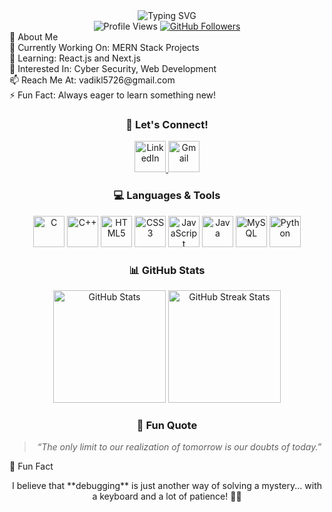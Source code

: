 <div align="center"> <img src="https://readme-typing-svg.demolab.com?font=Fira+Code&size=30&duration=4000&pause=500&color=00FFAF&center=true&vCenter=true&width=600&lines=Hi+%F0%9F%91%8B%2C+I'm+Vaidik+Limbachiya!;A+Passionate+Full+Stack+Developer;Learning+Something+New+Everyday+%F0%9F%92%AA" alt="Typing SVG" /> </div>
<div align="center"> <img src="https://komarev.com/ghpvc/?username=vaidiklimbachiya&label=Profile+Views&color=brightgreen&style=flat" alt="Profile Views" /> <a href="https://github.com/VaidikLimbachiya?tab=followers" target="_blank"> <img src="https://img.shields.io/github/followers/vaidiklimbachiya?label=Followers&style=social" alt="GitHub Followers" /> </a> </div>
📝 About Me</br>
🔭 Currently Working On: MERN Stack Projects</br>
🌱 Learning: React.js and Next.js</br>
👀 Interested In: Cyber Security, Web Development</br>
📫 Reach Me At: vadikl5726@gmail.com</br>
⚡ Fun Fact: Always eager to learn something new!</br>
<div align="center"> <h3>🌟 Let's Connect!</h3> <a href="https://www.linkedin.com/in/vaidik-limbachiya" target="_blank"> <img src="https://img.icons8.com/color/48/linkedin-circled--v1.png" alt="LinkedIn" height="50" /> </a> <a href="mailto:vadikl5726@gmail.com" target="_blank"> <img src="https://img.icons8.com/color/48/gmail-new.png" alt="Gmail" height="50" /> </a> </div>
<div align="center"> <h3>💻 Languages & Tools</h3> </div> <p align="center"> <img src="https://img.icons8.com/color/48/c-programming.png" alt="C" height="50"/> <img src="https://img.icons8.com/color/48/c-plus-plus-logo.png" alt="C++" height="50"/> <img src="https://img.icons8.com/color/48/html-5--v1.png" alt="HTML5" height="50"/> <img src="https://img.icons8.com/color/48/css3.png" alt="CSS3" height="50"/> <img src="https://img.icons8.com/color/48/javascript--v1.png" alt="JavaScript" height="50"/> <img src="https://img.icons8.com/color/48/java-coffee-cup-logo.png" alt="Java" height="50"/> <img src="https://img.icons8.com/color/48/mysql-logo.png" alt="MySQL" height="50"/> <img src="https://img.icons8.com/color/48/python--v1.png" alt="Python" height="50"/> </p>
<div align="center"> <h3>📊 GitHub Stats</h3> <p> <img src="https://github-readme-stats.vercel.app/api?username=vaidiklimbachiya&show_icons=true&theme=radical" alt="GitHub Stats" height="180"/> <img src="https://github-readme-streak-stats.herokuapp.com/?user=vaidiklimbachiya&theme=radical" alt="GitHub Streak Stats" height="180" /> </p> </div>
<div align="center"> <h3>🌈 Fun Quote</h3> <blockquote> <em>“The only limit to our realization of tomorrow is our doubts of today.”</em> </blockquote> </div>
🎯 Fun Fact
<p align="center"> I believe that **debugging** is just another way of solving a mystery... with a keyboard and a lot of patience! 🕵️‍♂️ </p>

